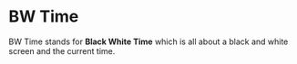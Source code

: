 # BW Time
BW Time stands for **Black White Time** which is all about a black and white screen and the current time.
